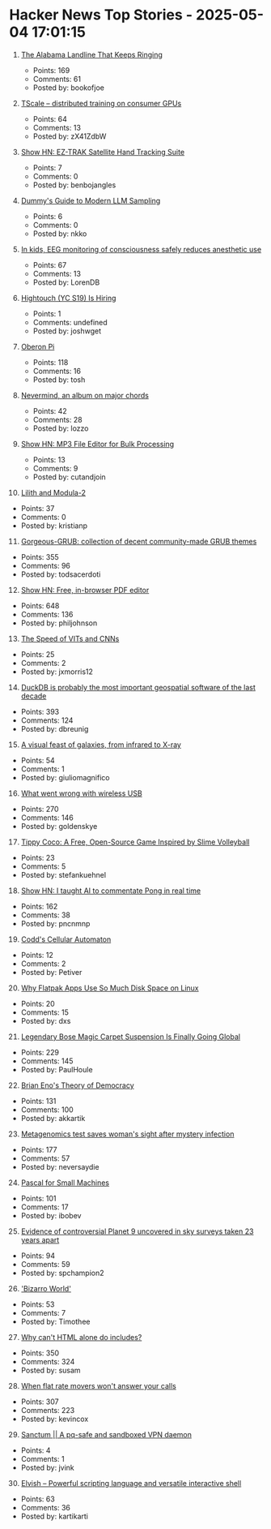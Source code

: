 # Hacker News Top Stories - 2025-05-04 17:01:15

1. [The Alabama Landline That Keeps Ringing](https://oxfordamerican.org/oa-now/the-alabama-landline-that-keeps-ringing)
   - Points: 169
   - Comments: 61
   - Posted by: bookofjoe

2. [TScale – distributed training on consumer GPUs](https://github.com/Foreseerr/TScale)
   - Points: 64
   - Comments: 13
   - Posted by: zX41ZdbW

3. [Show HN: EZ-TRAK Satellite Hand Tracking Suite](https://github.com/benb0jangles/EzTrak)
   - Points: 7
   - Comments: 0
   - Posted by: benbojangles

4. [Dummy's Guide to Modern LLM Sampling](https://rentry.co/samplers)
   - Points: 6
   - Comments: 0
   - Posted by: nkko

5. [In kids, EEG monitoring of consciousness safely reduces anesthetic use](https://news.mit.edu/2025/kids-eeg-monitoring-consciousness-safely-reduces-anesthetic-use-0429)
   - Points: 67
   - Comments: 13
   - Posted by: LorenDB

6. [Hightouch (YC S19) Is Hiring](https://www.ycombinator.com/companies/hightouch/jobs/kIoY0yH-machine-learning-engineer-ai-decisioning)
   - Points: 1
   - Comments: undefined
   - Posted by: joshwget

7. [Oberon Pi](http://pascal.hansotten.com/niklaus-wirth/project-oberon/oberon-pi/)
   - Points: 118
   - Comments: 16
   - Posted by: tosh

8. [Nevermind, an album on major chords](https://farina00.github.io/essays/nevermind/)
   - Points: 42
   - Comments: 28
   - Posted by: lozzo

9. [Show HN: MP3 File Editor for Bulk Processing](https://cjmapp.net/)
   - Points: 13
   - Comments: 9
   - Posted by: cutandjoin

10. [Lilith and Modula-2](https://astrobe.com/Modula2/)
   - Points: 37
   - Comments: 0
   - Posted by: kristianp

11. [Gorgeous-GRUB: collection of decent community-made GRUB themes](https://github.com/Jacksaur/Gorgeous-GRUB)
   - Points: 355
   - Comments: 96
   - Posted by: todsacerdoti

12. [Show HN: Free, in-browser PDF editor](https://breezepdf.com)
   - Points: 648
   - Comments: 136
   - Posted by: philjohnson

13. [The Speed of VITs and CNNs](https://lucasb.eyer.be/articles/vit_cnn_speed.html)
   - Points: 25
   - Comments: 2
   - Posted by: jxmorris12

14. [DuckDB is probably the most important geospatial software of the last decade](https://www.dbreunig.com/2025/05/03/duckdb-is-the-most-impactful-geospatial-software-in-a-decade.html)
   - Points: 393
   - Comments: 124
   - Posted by: dbreunig

15. [A visual feast of galaxies, from infrared to X-ray](https://www.esa.int/ESA_Multimedia/Images/2025/04/A_visual_feast_of_galaxies_from_infrared_to_X-ray)
   - Points: 54
   - Comments: 1
   - Posted by: giuliomagnifico

16. [What went wrong with wireless USB](http://oldvcr.blogspot.com/2025/05/what-went-wrong-with-wireless-usb.html)
   - Points: 270
   - Comments: 146
   - Posted by: goldenskye

17. [Tippy Coco: A Free, Open-Source Game Inspired by Slime Volleyball](https://tippycoco.com/)
   - Points: 23
   - Comments: 5
   - Posted by: stefankuehnel

18. [Show HN: I taught AI to commentate Pong in real time](https://github.com/pncnmnp/xpong)
   - Points: 162
   - Comments: 38
   - Posted by: pncnmnp

19. [Codd's Cellular Automaton](https://en.wikipedia.org/wiki/Codd%27s_cellular_automaton)
   - Points: 12
   - Comments: 2
   - Posted by: Petiver

20. [Why Flatpak Apps Use So Much Disk Space on Linux](https://ostechnix.com/why-flatpak-apps-use-so-much-disk-space/)
   - Points: 20
   - Comments: 15
   - Posted by: dxs

21. [Legendary Bose Magic Carpet Suspension Is Finally Going Global](https://www.thedrive.com/news/legendary-bose-magic-carpet-suspension-is-finally-going-global)
   - Points: 229
   - Comments: 145
   - Posted by: PaulHoule

22. [Brian Eno's Theory of Democracy](https://www.programmablemutter.com/p/brian-enos-theory-of-democracy)
   - Points: 131
   - Comments: 100
   - Posted by: akkartik

23. [Metagenomics test saves woman's sight after mystery infection](https://www.bbc.co.uk/news/articles/czx45vze0vyo)
   - Points: 177
   - Comments: 57
   - Posted by: neversaydie

24. [Pascal for Small Machines](http://pascal.hansotten.com/)
   - Points: 101
   - Comments: 17
   - Posted by: ibobev

25. [Evidence of controversial Planet 9 uncovered in sky surveys taken 23 years apart](https://www.space.com/astronomy/solar-system/evidence-of-controversial-planet-9-uncovered-in-sky-surveys-taken-23-years-apart)
   - Points: 94
   - Comments: 59
   - Posted by: spchampion2

26. ['Bizarro World'](https://archive.boston.com/news/globe/magazine/articles/2007/08/19/bizarro_world/)
   - Points: 53
   - Comments: 7
   - Posted by: Timothee

27. [Why can't HTML alone do includes?](https://frontendmasters.com/blog/seeking-an-answer-why-cant-html-alone-do-includes/)
   - Points: 350
   - Comments: 324
   - Posted by: susam

28. [When flat rate movers won't answer your calls](https://aphyr.com/posts/381-when-flat-rate-movers-wont-answer-your-calls)
   - Points: 307
   - Comments: 223
   - Posted by: kevincox

29. [Sanctum || A pq-safe and sandboxed VPN daemon](https://github.com/jorisvink/sanctum)
   - Points: 4
   - Comments: 1
   - Posted by: jvink

30. [Elvish – Powerful scripting language and versatile interactive shell](https://github.com/elves/elvish)
   - Points: 63
   - Comments: 36
   - Posted by: kartikarti

